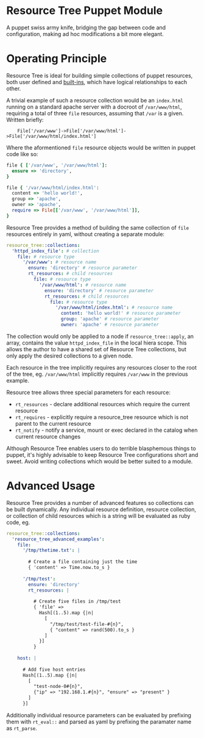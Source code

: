 Resource Tree Puppet Module
===========================
A puppet swiss army knife, bridging the gap between code and configuration, making ad hoc modifications a bit more elegant.

Operating Principle
===================
Resource Tree is ideal for building simple collections of puppet resources, both user defined and [built-ins](https://docs.puppetlabs.com/references/latest/type.html), which have logical relationships to each other.

A trivial example of such a resource collection would be an `index.html` running on a standard apache server with a docroot of `/var/www/html`, requiring a total of three `file` resources, assuming that `/var` is a given.  Written briefly:

        File['/var/www']->File['/var/www/html']->File['/var/www/html/index.html']

Where the aformentioned `file` resource objects would be written in puppet code like so:

```ruby
file { ['/var/www', '/var/www/html']:
  ensure => 'directory',
}

file { '/var/www/html/index.html':
  content => 'hello world!',
  group => 'apache',
  owner => 'apache',
  require => File[['/var/www', '/var/www/html']],
}
```

Resource Tree provides a method of building the same collection of `file` resources entirely in yaml, without creating a separate module:

```yaml
resource_tree::collections:
  'httpd_index_file': # collection
    file: # resource type
      '/var/www': # resource name
        ensure: 'directory' # resource parameter
        rt_resources: # child resources
          file: # resource type
            '/var/www/html': # resource name
              ensure: 'directory' # resource parameter
              rt_resources: # child resources
                file: # resource type
                  '/var/www/html/index.html': # resource name
                    content: 'hello world!' # resource parameter
                    group: 'apache' # resource parameter
                    owner: 'apache' # resource parameter
```

The collection would only be applied to a node if `resource_tree::apply`, an array, contains the value `httpd_index_file` in the local hiera scope.  This allows the author to have a shared set of Resource Tree collections, but only apply the desired collections to a given node.

Each resource in the tree implicitly requires any resources closer to the root of the tree, eg. `/var/www/html` implicitly requires `/var/www` in the previous example.

Resource tree allows three special parameters for each resource:
        
+ `rt_resources` - declare additional resources which require the current resource
+ `rt_requires` - explicitly require a resource_tree resource which is not parent to the current resource
+ `rt_notify` - notify a service, mount or exec declared in the catalog when current resource changes

Although Resource Tree enables users to do terrible blasphemous things to puppet, it's highly advisable to keep Resource Tree configurations short and sweet.  Avoid writing collections which would be better suited to a module.

Advanced Usage
==============
Resource Tree provides a number of advanced features so collections can be built dynamically.  Any individual resource definition, resource collection, or collection of child resources which is a string will be evaluated as ruby code, eg.

```yaml
resource_tree::collections:
  'resource_tree_advanced_examples':
    file:
      '/tmp/thetime.txt': |
        
        # Create a file containing just the time
        { 'content' => Time.now.to_s }
      
      '/tmp/test':
        ensure: 'directory'
        rt_resources: |
        
          # Create five files in /tmp/test
          { 'file' => 
            Hash[(1..5).map {|n|
              [
                "/tmp/test/test-file-#{n}",
                { "content" => rand(500).to_s }
              ]
            }]
          }
          
    host: |
      
      # Add five host entries
      Hash[(1..5).map {|n|
        [
          "test-node-0#{n}",
          {"ip" => "192.168.1.#{n}", "ensure" => "present" }
        ]
      }]
```

Additionally individual resource parameters can be evaluated by prefixing them with `rt_eval::` and parsed as yaml by prefixing the paramater name as `rt_parse`.
